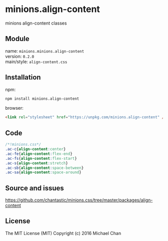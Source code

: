 # minions.align-content
minions align-content classes

## Module
name: `minions.minions.align-content`  
version: `0.2.0`  
main/style: `align-content.css`  

## Installation
npm:
```bash
npm install minions.align-content
```

browser:
```html
<link rel="stylesheet" href="https://unpkg.com/minions.align-content" />
```

## Code
```css
/*!minions.css*/
.ac-c{align-content:center}
.ac-fe{align-content:flex-end}
.ac-fs{align-content:flex-start}
.ac-s{align-content:stretch}
.ac-sb{align-content:space-between}
.ac-sa{align-content:space-around}

```

## Source and issues

https://github.com/chantastic/minions.css/tree/master/packages/align-content

## License

The MIT License (MIT)
Copyright (c) 2016 Michael Chan